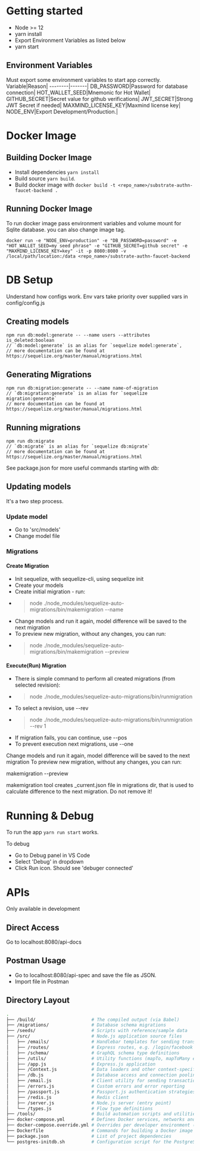 # Getting started

- Node >= 12
- yarn install
- Export Environment Variables as listed below
- yarn start

## Environment Variables

Must export some environment variables to start app correctly.
Variable|Reason|
--------|-------|
DB_PASSWORD|Password for database connection|
HOT_WALLET_SEED|Mnemonic for Hot Wallet|
GITHUB_SECRET|Secret value for github verifications|
JWT_SECRET|Strong JWT Secret if needed|
MAXMIND_LICENSE_KEY|Maxmind license key|
NODE_ENV|Export Development/Production.|

# Docker Image

## Building Docker Image

* Install dependencies `yarn install`
* Build source `yarn build`.
* Build docker image with `docker build -t <repo_name>/substrate-authn-faucet-backend .`

## Running Docker Image

To run docker image pass environment variables and volume mount for Sqlite database. you can also change image tag.

`docker run -e "NODE_ENV=production" -e "DB_PASSWORD=password" -e "HOT_WALLET_SEED=my seed phrase" -e "GITHUB_SECRET=github secret" -e "MAXMIND_LICENSE_KEY=key" -it -p 8080:8080 -v /local/path/location:/data <repo_name>/substrate-authn-faucet-backend`

# DB Setup

Understand how configs work. Env vars take priority over supplied vars in config/config.js

## Creating models

```
npm run db:model:generate -- --name users --attributes is_deleted:boolean
// `db:model:generate` is an alias for `sequelize model:generate`,
// more documentation can be found at https://sequelize.org/master/manual/migrations.html

```

## Generating Migrations

```
npm run db:migration:generate -- --name name-of-migration
// `db:migration:generate` is an alias for `sequelize migration:generate`
// more documentation can be found at https://sequelize.org/master/manual/migrations.html
```

## Running migrations

```
npm run db:migrate
// `db:migrate` is an alias for `sequelize db:migrate`
// more documentation can be found at https://sequelize.org/master/manual/migrations.html
```

See package.json for more useful commands starting with _db:_

## Updating models

It's a two step process.

### Update model

- Go to 'src/models'
- Change model file

### Migrations

#### Create Migration

- Init sequelize, with sequelize-cli, using sequelize init
- Create your models
- Create initial migration - run:
- > node ./node_modules/sequelize-auto-migrations/bin/makemigration --name <migrationname>
- Change models and run it again, model difference will be saved to the next migration
- To preview new migration, without any changes, you can run:
- > node ./node_modules/sequelize-auto-migrations/bin/makemigration --preview

#### Execute(Run) Migration

- There is simple command to perform all created migrations (from selected revision):
- > node ./node_modules/sequelize-auto-migrations/bin/runmigration
- To select a revision, use --rev <x>
- > node ./node_modules/sequelize-auto-migrations/bin/runmigration --rev 1
- If migration fails, you can continue, use --pos <x>
- To prevent execution next migrations, use --one

Change models and run it again, model difference will be saved to the next migration
To preview new migration, without any changes, you can run:

makemigration --preview

makemigration tool creates \_current.json file in migrations dir, that is used to calculate difference to the next migration. Do not remove it!

# Running & Debug

To run the app
`yarn run start` works.

To debug

- Go to Debug panel in VS Code
- Select 'Debug' in dropdown
- Click Run icon. Should see 'debuger connected'

# APIs

Only available in development

## Direct Access

Go to localhost:8080/api-docs

## Postman Usage

- Go to localhost:8080/api-spec and save the file as JSON.
- Import file in Postman

## Directory Layout

```bash
.
├── /build/                     # The compiled output (via Babel)
├── /migrations/                # Database schema migrations
├── /seeds/                     # Scripts with reference/sample data
├── /src/                       # Node.js application source files
│   ├── /emails/                # Handlebar templates for sending transactional email
│   ├── /routes/                # Express routes, e.g. /login/facebook
│   ├── /schema/                # GraphQL schema type definitions
│   ├── /utils/                 # Utility functions (mapTo, mapToMany etc.)
│   ├── /app.js                 # Express.js application
│   ├── /Context.js             # Data loaders and other context-specific stuff
│   ├── /db.js                  # Database access and connection pooling (via Knex)
│   ├── /email.js               # Client utility for sending transactional email
│   ├── /errors.js              # Custom errors and error reporting
│   ├── /passport.js            # Passport.js authentication strategies
│   ├── /redis.js               # Redis client
│   ├── /server.js              # Node.js server (entry point)
│   └── /types.js               # Flow type definitions
├── /tools/                     # Build automation scripts and utilities
├── docker-compose.yml          # Defines Docker services, networks and volumes
├── docker-compose.override.yml # Overrides per developer environment (not under source control)
├── Dockerfile                  # Commands for building a Docker image for production
├── package.json                # List of project dependencies
└── postgres-initdb.sh          # Configuration script for the PostgreSQL Docker container
```
